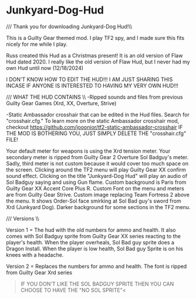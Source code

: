 # Junkyard-Dog-Hud
/// Thank you for downloading Junkyard-Dog Hud!\\\ 


This is a Guilty Gear themed mod. I play TF2 spy, and I made sure this fits nicely for me while I play. 

Russ created this Hud as a Christmas present! It is an old version of Flaw Hud dated 2020. I really like the old version of Flaw Hud, but I never had my own Hud until now (12/18/2024) 

  

I DON'T KNOW HOW TO EDIT THE HUD!!! I AM JUST SHARING THIS INCASE IF ANYONE IS INTERESTED TO HAVING MY VERY OWN HUD!!! 

  

/// WHAT THE HUD CONTAINS \\\ 
-Ripped sounds and files from previous Guilty Gear Games (Xrd, XX, Overture, Strive) 

-Static Ambassador crosshair that can be edited in the Hud files. Search for "crosshair.cfg." To learn more on the static Ambassador crosshair mod, checkout https://github.com/jooonior/tf2-static-ambassador-crosshair IF THE MOD IS BOTHERING YOU, JUST SIMPLY DELETE THE "crosshair.cfg" FILE! 

  

Your default meter for weapons is using the Xrd tension meter. 
Your secondary meter is ripped from Guilty Gear 2 Overture Sol Badguy's meter. 
Sadly, third meter is not custom because it would cover too much space on the screen. 
Clicking around the TF2 menu will play Guilty Gear XX confirm sound effect. 
Clicking on the title "Junkyard-Dog Hud" will play an audio of Sol Badguy saying and using Gun flame. 
Custom background is Paris from Guilty Gear XX Accent Core Plus R. 
Custom Font on the menu and meters are from Guilty Gear Strive. 
Custom image replacing Team Fortress 2 above the menu. It shows Order-Sol face smirking at Sol Bad guy's sword from Xrd (Junkyard Dog). 
Darker background for some sections in the TF2 menu.   

/// Versions \\\ 

  

Version 1 = The hud with the old numbers for ammo and health. It also comes with Sol Badguy sprite from Guilty Gear XX series reacting to the player's health. 
When the player overheals, Sol Bad guy sprite does a Dragon Install. 
When the player is low health, Sol Bad guy Sprite is on his knees with a headache. 

Version 2 = Replaces the numbers for ammo and health. The font is ripped from Guilty Gear Xrd series

>IF YOU DON'T LIKE THE SOL BADGUY SPRITE THEN YOU CAN CHOOSE TO HAVE THE "NO SOL SPRITE"<
